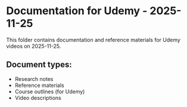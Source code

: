 # Documentation for Udemy - 2025-11-25

This folder contains documentation and reference materials for Udemy videos on 2025-11-25.

## Document types:
- Research notes
- Reference materials
- Course outlines (for Udemy)
- Video descriptions
